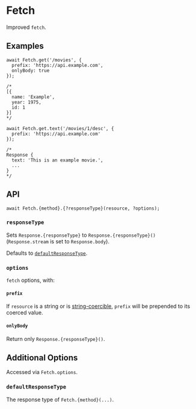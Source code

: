 # Fetch

Improved `fetch`.


## Examples

```JS
await Fetch.get('/movies', {
  prefix: 'https://api.example.com',
  onlyBody: true
});

/*
[{
  name: 'Example',
  year: 1975,
  id: 1
}]
*/
```

```JS
await Fetch.get.text('/movies/1/desc', {
  prefix: 'https://api.example.com'
});

/*
Response {
  text: 'This is an example movie.',
  ...
}
*/
```


## API

```JS
await Fetch.{method}.{?responseType}(resource, ?options);
```

### `responseType`

Sets `Response.{responseType}` to `Response.{responseType}()` (`Response.stream` is set to `Response.body`).

Defaults to [`defaultResponseType`](#defaultResponseType).

### `options`

`fetch` options, with:

#### `prefix`

If `resource` is a string or is [string-coercible], `prefix` will be prepended to its coerced value.

#### `onlyBody`

Return only `Response.{responseType}()`.


## Additional Options

Accessed via `Fetch.options`.

### `defaultResponseType`

The response type of `Fetch.{method}(...)`.


[string-coercible]: https://developer.mozilla.org/en-US/docs/Web/JavaScript/Reference/Global_Objects/String#string_coercion

